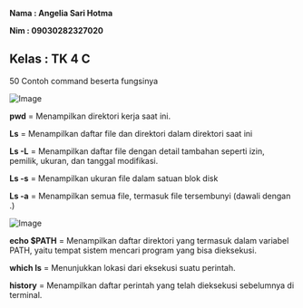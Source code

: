 **Nama   : Angelia Sari Hotma**

**Nim    : 09030282327020**

**Kelas  : TK 4 C**
--
50 Contoh command beserta fungsinya

![Image](https://github.com/user-attachments/assets/550cd60a-77f7-48c1-ac54-5ed956e7ba12)

**pwd**  = Menampilkan direktori kerja saat ini.

**Ls**   = Menampilkan daftar file dan direktori dalam direktori saat ini

**Ls -L** = Menampilkan daftar file dengan detail tambahan seperti izin, pemilik, ukuran, dan tanggal modifikasi.

**Ls -s** = Menampilkan ukuran file dalam satuan blok disk

**Ls -a** = Menampilkan semua file, termasuk file tersembunyi (dawali dengan .)

![Image](https://github.com/user-attachments/assets/cdb5cefb-6dfb-4846-a243-b9af8990bda1)

**echo $PATH** = Menampilkan daftar direktori yang termasuk dalam variabel PATH, yaitu tempat sistem mencari program yang bisa dieksekusi.

**which ls**  = Menunjukkan lokasi dari eksekusi suatu perintah.

**history**   = Menampilkan daftar perintah yang telah dieksekusi sebelumnya di terminal.





